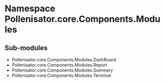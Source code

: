 Namespace Pollenisator.core.Components.Modules
==============================================

Sub-modules
-----------
* Pollenisator.core.Components.Modules.DashBoard
* Pollenisator.core.Components.Modules.Report
* Pollenisator.core.Components.Modules.Summary
* Pollenisator.core.Components.Modules.Terminal